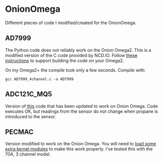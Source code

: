 # OnionOmega
Different pieces of code I modified/created for the OnionOmega.

## AD7999
The Python code does not reliably work on the Onion Omega2. This is a modified version of the C code provided by NCD.IO. Follow [these instructions](https://docs.onion.io/omega2-docs/c-compiler-on-omega.html) to support building the code on your Omega2.

On my Omega2+ the compile took only a few seconds. Compile with:

`gcc AD7999_4channel.c -o AD7999`

## ADC121C_MQ5
Version of [this](https://github.com/ControlEverythingCommunity/CE_PYTHON_LIB/blob/master/ADC121C_MQ5.py) code that has been updated to work on Onion Omega. Code executes OK, but readings from the sensor do not change when propane is introduced to the sensor.

## PECMAC
Version modified to work on the Onion Omega. You will need to [load some extra kernel modules](https://community.onion.io/topic/2312/i2c-detect-slave-method) to make this work properly. I've tested this with the 70A, 3 channel model.
